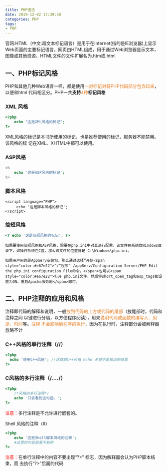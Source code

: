 ```yaml
---
title: PHP语法
date: 2019-12-02 17:39:58
categories: PHP
tags:
- PHP	
---
```


官网:HTML（中文:超文本标记语言）是用于在Internet(指的是IE浏览器)上显示Web页面的主要标记语言。网页由HTML组成，用于通过Web浏览器显示文本，图像或其他资源。HTML文件的文件扩展名为.htm或.html

<!-- more -->

## 一、PHP标记风格

​	 PHP和其他几种Web语言一样，都是使用<span style="color:#e67e22;">一对标记对将PHP代码部分包含起来</span>，以便和html 代码相区分。PHP一共**支持**<span style="color:#e67e22;">4种</span>**标记风格**

### XML 风格

```php
<?php
    echo "这是XML风格的标记";
?>
```

​	XML风格的标记是本书所使用的标记，也是推荐使用的标记，服务器不能禁用。该风格的标 记在XML、XHTML中都可以使用。 

### ASP风格

```php
<%  
	echo '这是ASP风格的标记'; 
%> 
```

### 脚本风格

```php+HTML
<script language="PHP">
     echo '这是脚本风格的标记';
</script>
```

### 简短风格 

```php
<? echo '这是简短风格的标记'; ?> 
```

 	如果要使用简短风格和ASP风格，需要在php.ini中对其进行配置。该文件在系统盘Windows目录下，如操作系统在C盘，那么该文件的位置就是 C:\Windows\php.ini。

 	如果用户用的是AppServ安装包，那么通过选择“开始<span style="color:#e67e22">”/“程序” /appServ/Configuration Server/PHP Edit the php.ini configuration File命令，</span>也可以<span style="color:#e67e22">打开 php.ini文件，然后将short_open_tag和asp_tags都设置为ON，重启Apache服务器</span>即可。  

## 二、PHP注释的应用和风格

​	注释即代码的解释和说明，一般<span style="color:#e67e22">放到代码的上方或代码的尾部</span>（放尾部时，代码和注释之间 以<tab>键进行分隔，以方便程序阅读），用来<span style="color:#e67e22">说明代码或函数的编写人、用途、时间</span>等。<span style="color:#e67e22">注释 不会影响到程序的执行</span>，因为在执行时，注释部分会被解释器忽略不计 

### C++风格的单行注释（//）

```php
<?php
  echo '使用C++风格'; //这就是C++风格 echo 关键字是输出的意思
?>
```

### C风格的多行注释（/*....*/）

```php
<?php
	/*风格的多行注释*/
	echo '只会看到这句话。';
?>
```

<span style="color:red">注意：</span>多行注释是不允许进行嵌套的。

Shell 风格的注释（#）

```php
<?php 
	echo '这是Shell脚本风格的注释';  
	#这里的内容是看不到的 
?> 
```

<span style="color:red">注意：</span>在单行注释中的内容不要出现“?>” 标志，因为解释器会认为PHP脚本结束，而 去执行“?>”后面的代码 

